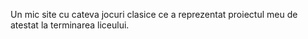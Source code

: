 Un mic site cu cateva jocuri clasice ce a reprezentat proiectul meu de atestat la terminarea liceului.
